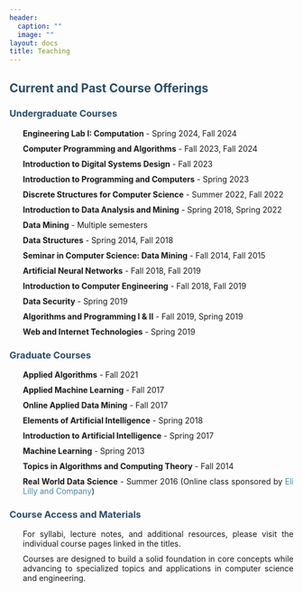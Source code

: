 ```yaml
---
header:
  caption: ""
  image: ""
layout: docs
title: Teaching
---
```


<style>
body {
  text-align: justify;
}
h2, h3 {
  color: #2A4D69;
}
ul {
  list-style-type: none;
}
li {
  margin-bottom: 10px;
}
a {
  color: #4B88A2;
  text-decoration: none;
}
a:hover {
  text-decoration: underline;
}
</style>

## Current and Past Course Offerings

### **Undergraduate Courses**

<ul>
  <li><strong>Engineering Lab I: Computation</strong> - Spring 2024, Fall 2024</li>
  <li><strong>Computer Programming and Algorithms</strong> - Fall 2023, Fall 2024</li>
  <li><strong>Introduction to Digital Systems Design</strong> - Fall 2023</li>
  <li><strong>Introduction to Programming and Computers</strong> - Spring 2023</li>
  <li><strong>Discrete Structures for Computer Science</strong> - Summer 2022, Fall 2022</li>
  <li><strong>Introduction to Data Analysis and Mining</strong> - Spring 2018, Spring 2022</li>
  <li><strong>Data Mining</strong> - Multiple semesters</li>
  <li><strong>Data Structures</strong> - Spring 2014, Fall 2018</li>
  <li><strong>Seminar in Computer Science: Data Mining</strong> - Fall 2014, Fall 2015</li>
  <li><strong>Artificial Neural Networks</strong> - Fall 2018, Fall 2019</li>
  <li><strong>Introduction to Computer Engineering</strong> - Fall 2018, Fall 2019</li>
  <li><strong>Data Security</strong> - Spring 2019</li>
  <li><strong>Algorithms and Programming I & II</strong> - Fall 2019, Spring 2019</li>
  <li><strong>Web and Internet Technologies</strong> - Spring 2019</li>
</ul>

### **Graduate Courses**

<ul>
  <li><strong>Applied Algorithms</strong> - Fall 2021</li>
  <li><strong>Applied Machine Learning</strong> - Fall 2017</li>
  <li><strong>Online Applied Data Mining</strong> - Fall 2017</li>
  <li><strong>Elements of Artificial Intelligence</strong> - Spring 2018</li>
  <li><strong>Introduction to Artificial Intelligence</strong> - Spring 2017</li>
  <li><strong>Machine Learning</strong> - Spring 2013</li>
  <li><strong>Topics in Algorithms and Computing Theory</strong> - Fall 2014</li>
  <li><strong>Real World Data Science</strong> - Summer 2016 (Online class sponsored by <a href="https://www.lilly.com/">Eli Lilly and Company</a>)</li>
</ul>

### **Course Access and Materials**

- For syllabi, lecture notes, and additional resources, please visit the individual course pages linked in the titles.
- Courses are designed to build a solid foundation in core concepts while advancing to specialized topics and applications in computer science and engineering.
